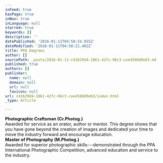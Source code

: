 ```yaml
---
inFeed: true
hasPage: true
inNav: true
inLanguage: null
starred: true
keywords: []
description: ''
datePublished: '2016-01-11T04:58:24.055Z'
dateModified: '2016-01-11T04:58:21.402Z'
title: PPA Degrees
author: []
sourcePath: _posts/2016-01-11-c41629d4-1861-42fc-96c3-cee4588d9e63.md
published: true
authors: []
publisher:
  name: null
  domain: null
  url: null
  favicon: null
url: c41629d4-1861-42fc-96c3-cee4588d9e63/index.html
_type: Article

---
```

**Photographic Craftsman (Cr.Photog.)**  
Awarded for service as an orator, author or mentor. This degree shows that you have gone beyond the creation of images and dedicated your time to move the industry forward and encourage education.  
**Master of Photography (M.Photog.)**  
Awarded for superior photographic skills---demonstrated through the PPA International Photographic Competition, advanced education and service to the industry.